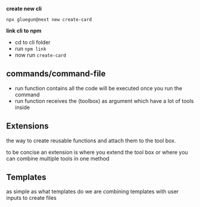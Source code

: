 **create new cli**

```
npx gluegun@next new create-card
```

**link cli to npm**

- cd to cli folder
- run `npm link`
- now run `create-card`

## commands/command-file

- run function contains all the code will be executed once you run the command
- run function receives the (toolbox) as argument which have a lot of tools inside

## Extensions

the way to create reusable functions and attach them to the tool box.

to be concise an extension is where you extend the tool box or where you can combine multiple tools in one method

## Templates

as simple as what templates do we are combining templates with user inputs to create files
